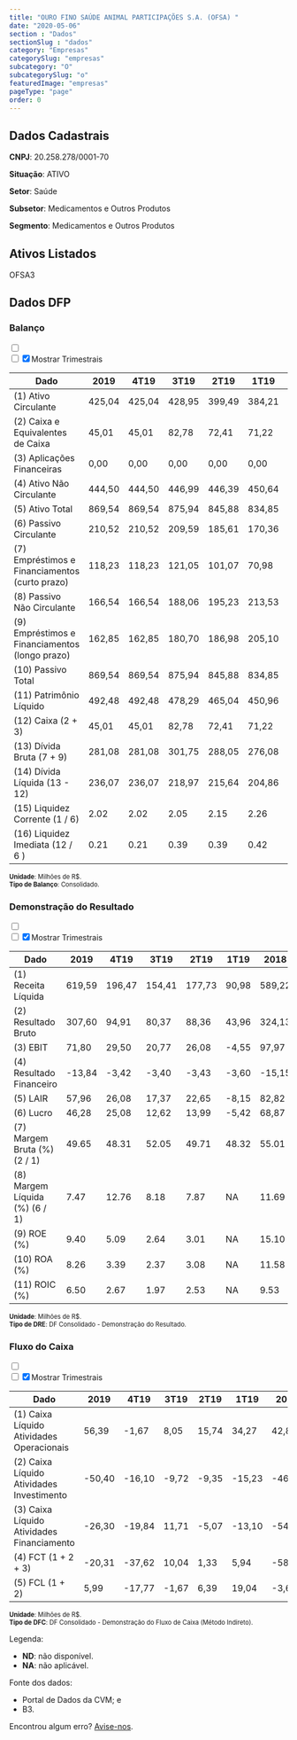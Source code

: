 ```yaml
---  
title: "OURO FINO SAÚDE ANIMAL PARTICIPAÇÕES S.A. (OFSA) "  
date: "2020-05-06"  
section : "Dados"  
sectionSlug : "dados"  
category: "Empresas"  
categorySlug: "empresas"  
subcategory: "O"  
subcategorySlug: "o"  
featuredImage: "empresas"  
pageType: "page"  
order: 0  
---
```



## Dados Cadastrais


**CNPJ**: 20.258.278/0001-70

**Situação**: ATIVO

**Setor**: Saúde

**Subsetor**: Medicamentos e Outros Produtos

**Segmento**: Medicamentos e Outros Produtos


## Ativos Listados


OFSA3 


## Dados DFP

### Balanço
  
<input type='checkbox' class='toggleCommand' id='toggleBalanco' name='toggleBalanco'>  
<div class='filter-group-balanco'>  
<div class='check_button_balanco'>  
<label for='toggleBalanco'>  
<input type='checkbox' data-filter-col='trimBalanco'><input type='checkbox' data-filter-col='trimBalanco' checked><span>Mostrar Trimestrais</span>  
</label>  
</div>  
</div>  
<div class='overflow balancoTableWrapper'>  
<table class='balancoTable'>  
<thead>  
<tr>  
<th class='dataHeader fixedLeftColumn'>Dado</th>  
<th>2019</th>  
<th class='trimHeader' data-col='trimBalanco'>4T19</th>  
<th class='trimHeader' data-col='trimBalanco'>3T19</th>  
<th class='trimHeader' data-col='trimBalanco'>2T19</th>  
<th class='trimHeader' data-col='trimBalanco'>1T19</th>  
<th>2018</th>  
<th class='trimHeader' data-col='trimBalanco'>4T18</th>  
<th class='trimHeader' data-col='trimBalanco'>3T18</th>  
<th class='trimHeader' data-col='trimBalanco'>2T18</th>  
<th class='trimHeader' data-col='trimBalanco'>1T18</th>  
<th>2017</th>  
<th class='trimHeader' data-col='trimBalanco'>4T17</th>  
<th class='trimHeader' data-col='trimBalanco'>3T17</th>  
<th class='trimHeader' data-col='trimBalanco'>2T17</th>  
<th class='trimHeader' data-col='trimBalanco'>1T17</th>  
<th>2016</th>  
<th class='trimHeader' data-col='trimBalanco'>4T16</th>  
<th class='trimHeader' data-col='trimBalanco'>3T16</th>  
<th class='trimHeader' data-col='trimBalanco'>2T16</th>  
<th class='trimHeader' data-col='trimBalanco'>1T16</th>  
<th>2015</th>  
<th class='trimHeader' data-col='trimBalanco'>4T15</th>  
<th class='trimHeader' data-col='trimBalanco'>3T15</th>  
<th class='trimHeader' data-col='trimBalanco'>2T15</th>  
<th class='trimHeader' data-col='trimBalanco'>1T15</th>  
<th>2014</th>  
<th class='trimHeader' data-col='trimBalanco'>4T14</th>  
<th class='trimHeader' data-col='trimBalanco'>3T14</th>  
<th class='trimHeader' data-col='trimBalanco'>2T14</th>  
<th class='trimHeader' data-col='trimBalanco'>1T14</th>  
</tr>  
</thead>  
<tbody>  
<tr class='trContaAtivo'>  
<td class='leftAlignCell rowDescription fixedLeftColumn'>(1) Ativo Circulante</td>  
<td>425,04</td>  
<td data-col='trimBalanco' class='trimData'>425,04</td>  
<td data-col='trimBalanco' class='trimData'>428,95</td>  
<td data-col='trimBalanco' class='trimData'>399,49</td>  
<td data-col='trimBalanco' class='trimData'>384,21</td>  
<td>413,11</td>  
<td data-col='trimBalanco' class='trimData'>413,11</td>  
<td data-col='trimBalanco' class='trimData'>413,11</td>  
<td data-col='trimBalanco' class='trimData'>460,49</td>  
<td data-col='trimBalanco' class='trimData'>402,02</td>  
<td>407,30</td>  
<td data-col='trimBalanco' class='trimData'>407,30</td>  
<td data-col='trimBalanco' class='trimData'>381,31</td>  
<td data-col='trimBalanco' class='trimData'>375,46</td>  
<td data-col='trimBalanco' class='trimData'>322,26</td>  
<td>379,92</td>  
<td data-col='trimBalanco' class='trimData'>379,92</td>  
<td data-col='trimBalanco' class='trimData'>411,98</td>  
<td data-col='trimBalanco' class='trimData'>369,97</td>  
<td data-col='trimBalanco' class='trimData'>372,22</td>  
<td>378,38</td>  
<td data-col='trimBalanco' class='trimData'>378,38</td>  
<td data-col='trimBalanco' class='trimData'>372,18</td>  
<td data-col='trimBalanco' class='trimData'>333,10</td>  
<td data-col='trimBalanco' class='trimData'>374,47</td>  
<td>365,62</td>  
<td data-col='trimBalanco' class='trimData'>365,62</td>  
<td data-col='trimBalanco' class='trimData'>284,20</td>  
<td data-col='trimBalanco' class='trimData'>266,35</td>  
<td data-col='trimBalanco' class='trimData'>365,62</td>  
</tr>  
<tr class='trContaAtivo'>  
<td class='leftAlignCell rowDescription fixedLeftColumn'>(2) Caixa e Equivalentes de Caixa</td>  
<td>45,01</td>  
<td data-col='trimBalanco' class='trimData'>45,01</td>  
<td data-col='trimBalanco' class='trimData'>82,78</td>  
<td data-col='trimBalanco' class='trimData'>72,41</td>  
<td data-col='trimBalanco' class='trimData'>71,22</td>  
<td>65,18</td>  
<td data-col='trimBalanco' class='trimData'>65,18</td>  
<td data-col='trimBalanco' class='trimData'>65,18</td>  
<td data-col='trimBalanco' class='trimData'>135,45</td>  
<td data-col='trimBalanco' class='trimData'>126,17</td>  
<td>123,36</td>  
<td data-col='trimBalanco' class='trimData'>123,36</td>  
<td data-col='trimBalanco' class='trimData'>111,80</td>  
<td data-col='trimBalanco' class='trimData'>110,07</td>  
<td data-col='trimBalanco' class='trimData'>61,80</td>  
<td>70,33</td>  
<td data-col='trimBalanco' class='trimData'>70,33</td>  
<td data-col='trimBalanco' class='trimData'>60,76</td>  
<td data-col='trimBalanco' class='trimData'>23,23</td>  
<td data-col='trimBalanco' class='trimData'>43,13</td>  
<td>23,38</td>  
<td data-col='trimBalanco' class='trimData'>23,38</td>  
<td data-col='trimBalanco' class='trimData'>26,83</td>  
<td data-col='trimBalanco' class='trimData'>19,51</td>  
<td data-col='trimBalanco' class='trimData'>79,18</td>  
<td>72,45</td>  
<td data-col='trimBalanco' class='trimData'>72,45</td>  
<td data-col='trimBalanco' class='trimData'>22,07</td>  
<td data-col='trimBalanco' class='trimData'>10,03</td>  
<td data-col='trimBalanco' class='trimData'>72,45</td>  
</tr>  
<tr class='trContaAtivo'>  
<td class='leftAlignCell rowDescription fixedLeftColumn'>(3) Aplicações Financeiras</td>  
<td>0,00</td>  
<td data-col='trimBalanco' class='trimData'>0,00</td>  
<td data-col='trimBalanco' class='trimData'>0,00</td>  
<td data-col='trimBalanco' class='trimData'>0,00</td>  
<td data-col='trimBalanco' class='trimData'>0,00</td>  
<td>0,00</td>  
<td data-col='trimBalanco' class='trimData'>0,00</td>  
<td data-col='trimBalanco' class='trimData'>0,00</td>  
<td data-col='trimBalanco' class='trimData'>0,00</td>  
<td data-col='trimBalanco' class='trimData'>0,00</td>  
<td>0,00</td>  
<td data-col='trimBalanco' class='trimData'>0,00</td>  
<td data-col='trimBalanco' class='trimData'>0,00</td>  
<td data-col='trimBalanco' class='trimData'>0,00</td>  
<td data-col='trimBalanco' class='trimData'>0,00</td>  
<td>0,00</td>  
<td data-col='trimBalanco' class='trimData'>0,00</td>  
<td data-col='trimBalanco' class='trimData'>0,00</td>  
<td data-col='trimBalanco' class='trimData'>0,00</td>  
<td data-col='trimBalanco' class='trimData'>0,00</td>  
<td>0,00</td>  
<td data-col='trimBalanco' class='trimData'>0,00</td>  
<td data-col='trimBalanco' class='trimData'>0,00</td>  
<td data-col='trimBalanco' class='trimData'>0,00</td>  
<td data-col='trimBalanco' class='trimData'>0,00</td>  
<td>0,00</td>  
<td data-col='trimBalanco' class='trimData'>0,00</td>  
<td data-col='trimBalanco' class='trimData'>0,00</td>  
<td data-col='trimBalanco' class='trimData'>0,00</td>  
<td data-col='trimBalanco' class='trimData'>0,00</td>  
</tr>  
<tr class='trContaAtivo'>  
<td class='leftAlignCell rowDescription fixedLeftColumn'>(4) Ativo Não Circulante</td>  
<td>444,50</td>  
<td data-col='trimBalanco' class='trimData'>444,50</td>  
<td data-col='trimBalanco' class='trimData'>446,99</td>  
<td data-col='trimBalanco' class='trimData'>446,39</td>  
<td data-col='trimBalanco' class='trimData'>450,64</td>  
<td>432,90</td>  
<td data-col='trimBalanco' class='trimData'>432,90</td>  
<td data-col='trimBalanco' class='trimData'>432,90</td>  
<td data-col='trimBalanco' class='trimData'>425,86</td>  
<td data-col='trimBalanco' class='trimData'>414,07</td>  
<td>402,93</td>  
<td data-col='trimBalanco' class='trimData'>402,93</td>  
<td data-col='trimBalanco' class='trimData'>402,97</td>  
<td data-col='trimBalanco' class='trimData'>403,11</td>  
<td data-col='trimBalanco' class='trimData'>410,05</td>  
<td>395,65</td>  
<td data-col='trimBalanco' class='trimData'>395,65</td>  
<td data-col='trimBalanco' class='trimData'>365,21</td>  
<td data-col='trimBalanco' class='trimData'>338,54</td>  
<td data-col='trimBalanco' class='trimData'>327,40</td>  
<td>314,99</td>  
<td data-col='trimBalanco' class='trimData'>314,99</td>  
<td data-col='trimBalanco' class='trimData'>297,02</td>  
<td data-col='trimBalanco' class='trimData'>281,69</td>  
<td data-col='trimBalanco' class='trimData'>267,50</td>  
<td>261,64</td>  
<td data-col='trimBalanco' class='trimData'>261,64</td>  
<td data-col='trimBalanco' class='trimData'>261,44</td>  
<td data-col='trimBalanco' class='trimData'>267,22</td>  
<td data-col='trimBalanco' class='trimData'>261,64</td>  
</tr>  
<tr class='trContaAtivo'>  
<td class='leftAlignCell rowDescription fixedLeftColumn'>(5) Ativo Total</td>  
<td>869,54</td>  
<td data-col='trimBalanco' class='trimData'>869,54</td>  
<td data-col='trimBalanco' class='trimData'>875,94</td>  
<td data-col='trimBalanco' class='trimData'>845,88</td>  
<td data-col='trimBalanco' class='trimData'>834,85</td>  
<td>846,01</td>  
<td data-col='trimBalanco' class='trimData'>846,01</td>  
<td data-col='trimBalanco' class='trimData'>846,01</td>  
<td data-col='trimBalanco' class='trimData'>886,35</td>  
<td data-col='trimBalanco' class='trimData'>816,09</td>  
<td>810,23</td>  
<td data-col='trimBalanco' class='trimData'>810,23</td>  
<td data-col='trimBalanco' class='trimData'>784,27</td>  
<td data-col='trimBalanco' class='trimData'>778,57</td>  
<td data-col='trimBalanco' class='trimData'>732,31</td>  
<td>775,58</td>  
<td data-col='trimBalanco' class='trimData'>775,58</td>  
<td data-col='trimBalanco' class='trimData'>777,19</td>  
<td data-col='trimBalanco' class='trimData'>708,51</td>  
<td data-col='trimBalanco' class='trimData'>699,62</td>  
<td>693,37</td>  
<td data-col='trimBalanco' class='trimData'>693,37</td>  
<td data-col='trimBalanco' class='trimData'>669,20</td>  
<td data-col='trimBalanco' class='trimData'>614,79</td>  
<td data-col='trimBalanco' class='trimData'>641,97</td>  
<td>627,26</td>  
<td data-col='trimBalanco' class='trimData'>627,26</td>  
<td data-col='trimBalanco' class='trimData'>545,64</td>  
<td data-col='trimBalanco' class='trimData'>533,57</td>  
<td data-col='trimBalanco' class='trimData'>627,26</td>  
</tr>  
<tr class='trContaPassivo'>  
<td class='leftAlignCell rowDescription fixedLeftColumn'>(6) Passivo Circulante</td>  
<td>210,52</td>  
<td data-col='trimBalanco' class='trimData'>210,52</td>  
<td data-col='trimBalanco' class='trimData'>209,59</td>  
<td data-col='trimBalanco' class='trimData'>185,61</td>  
<td data-col='trimBalanco' class='trimData'>170,36</td>  
<td>170,84</td>  
<td data-col='trimBalanco' class='trimData'>170,84</td>  
<td data-col='trimBalanco' class='trimData'>170,84</td>  
<td data-col='trimBalanco' class='trimData'>247,94</td>  
<td data-col='trimBalanco' class='trimData'>248,16</td>  
<td>276,52</td>  
<td data-col='trimBalanco' class='trimData'>276,52</td>  
<td data-col='trimBalanco' class='trimData'>233,44</td>  
<td data-col='trimBalanco' class='trimData'>170,35</td>  
<td data-col='trimBalanco' class='trimData'>151,46</td>  
<td>142,96</td>  
<td data-col='trimBalanco' class='trimData'>142,96</td>  
<td data-col='trimBalanco' class='trimData'>172,61</td>  
<td data-col='trimBalanco' class='trimData'>174,40</td>  
<td data-col='trimBalanco' class='trimData'>162,46</td>  
<td>149,99</td>  
<td data-col='trimBalanco' class='trimData'>149,99</td>  
<td data-col='trimBalanco' class='trimData'>157,59</td>  
<td data-col='trimBalanco' class='trimData'>140,21</td>  
<td data-col='trimBalanco' class='trimData'>173,28</td>  
<td>176,90</td>  
<td data-col='trimBalanco' class='trimData'>176,90</td>  
<td data-col='trimBalanco' class='trimData'>189,70</td>  
<td data-col='trimBalanco' class='trimData'>135,52</td>  
<td data-col='trimBalanco' class='trimData'>176,90</td>  
</tr>  
<tr class='trContaPassivo'>  
<td class='leftAlignCell rowDescription fixedLeftColumn'>(7) Empréstimos e Financiamentos (curto prazo)</td>  
<td>118,23</td>  
<td data-col='trimBalanco' class='trimData'>118,23</td>  
<td data-col='trimBalanco' class='trimData'>121,05</td>  
<td data-col='trimBalanco' class='trimData'>101,07</td>  
<td data-col='trimBalanco' class='trimData'>70,98</td>  
<td>76,44</td>  
<td data-col='trimBalanco' class='trimData'>76,44</td>  
<td data-col='trimBalanco' class='trimData'>76,44</td>  
<td data-col='trimBalanco' class='trimData'>164,46</td>  
<td data-col='trimBalanco' class='trimData'>163,01</td>  
<td>190,23</td>  
<td data-col='trimBalanco' class='trimData'>190,23</td>  
<td data-col='trimBalanco' class='trimData'>151,14</td>  
<td data-col='trimBalanco' class='trimData'>97,17</td>  
<td data-col='trimBalanco' class='trimData'>84,60</td>  
<td>73,55</td>  
<td data-col='trimBalanco' class='trimData'>73,55</td>  
<td data-col='trimBalanco' class='trimData'>78,66</td>  
<td data-col='trimBalanco' class='trimData'>80,79</td>  
<td data-col='trimBalanco' class='trimData'>66,70</td>  
<td>57,26</td>  
<td data-col='trimBalanco' class='trimData'>57,26</td>  
<td data-col='trimBalanco' class='trimData'>58,25</td>  
<td data-col='trimBalanco' class='trimData'>64,17</td>  
<td data-col='trimBalanco' class='trimData'>87,75</td>  
<td>103,09</td>  
<td data-col='trimBalanco' class='trimData'>103,09</td>  
<td data-col='trimBalanco' class='trimData'>98,36</td>  
<td data-col='trimBalanco' class='trimData'>66,46</td>  
<td data-col='trimBalanco' class='trimData'>103,09</td>  
</tr>  
<tr class='trContaPassivo'>  
<td class='leftAlignCell rowDescription fixedLeftColumn'>(8) Passivo Não Circulante</td>  
<td>166,54</td>  
<td data-col='trimBalanco' class='trimData'>166,54</td>  
<td data-col='trimBalanco' class='trimData'>188,06</td>  
<td data-col='trimBalanco' class='trimData'>195,23</td>  
<td data-col='trimBalanco' class='trimData'>213,53</td>  
<td>219,20</td>  
<td data-col='trimBalanco' class='trimData'>219,20</td>  
<td data-col='trimBalanco' class='trimData'>219,20</td>  
<td data-col='trimBalanco' class='trimData'>206,34</td>  
<td data-col='trimBalanco' class='trimData'>158,72</td>  
<td>128,07</td>  
<td data-col='trimBalanco' class='trimData'>128,07</td>  
<td data-col='trimBalanco' class='trimData'>158,49</td>  
<td data-col='trimBalanco' class='trimData'>225,45</td>  
<td data-col='trimBalanco' class='trimData'>211,23</td>  
<td>256,32</td>  
<td data-col='trimBalanco' class='trimData'>256,32</td>  
<td data-col='trimBalanco' class='trimData'>216,53</td>  
<td data-col='trimBalanco' class='trimData'>152,37</td>  
<td data-col='trimBalanco' class='trimData'>159,94</td>  
<td>163,07</td>  
<td data-col='trimBalanco' class='trimData'>163,07</td>  
<td data-col='trimBalanco' class='trimData'>138,26</td>  
<td data-col='trimBalanco' class='trimData'>121,09</td>  
<td data-col='trimBalanco' class='trimData'>130,32</td>  
<td>120,20</td>  
<td data-col='trimBalanco' class='trimData'>120,20</td>  
<td data-col='trimBalanco' class='trimData'>128,07</td>  
<td data-col='trimBalanco' class='trimData'>179,76</td>  
<td data-col='trimBalanco' class='trimData'>120,20</td>  
</tr>  
<tr class='trContaPassivo'>  
<td class='leftAlignCell rowDescription fixedLeftColumn'>(9) Empréstimos e Financiamentos (longo prazo)</td>  
<td>162,85</td>  
<td data-col='trimBalanco' class='trimData'>162,85</td>  
<td data-col='trimBalanco' class='trimData'>180,70</td>  
<td data-col='trimBalanco' class='trimData'>186,98</td>  
<td data-col='trimBalanco' class='trimData'>205,10</td>  
<td>211,09</td>  
<td data-col='trimBalanco' class='trimData'>211,09</td>  
<td data-col='trimBalanco' class='trimData'>211,09</td>  
<td data-col='trimBalanco' class='trimData'>200,78</td>  
<td data-col='trimBalanco' class='trimData'>154,41</td>  
<td>122,87</td>  
<td data-col='trimBalanco' class='trimData'>122,87</td>  
<td data-col='trimBalanco' class='trimData'>150,77</td>  
<td data-col='trimBalanco' class='trimData'>216,35</td>  
<td data-col='trimBalanco' class='trimData'>199,51</td>  
<td>241,89</td>  
<td data-col='trimBalanco' class='trimData'>241,89</td>  
<td data-col='trimBalanco' class='trimData'>202,47</td>  
<td data-col='trimBalanco' class='trimData'>137,88</td>  
<td data-col='trimBalanco' class='trimData'>151,35</td>  
<td>159,23</td>  
<td data-col='trimBalanco' class='trimData'>159,23</td>  
<td data-col='trimBalanco' class='trimData'>134,25</td>  
<td data-col='trimBalanco' class='trimData'>118,26</td>  
<td data-col='trimBalanco' class='trimData'>126,02</td>  
<td>112,56</td>  
<td data-col='trimBalanco' class='trimData'>112,56</td>  
<td data-col='trimBalanco' class='trimData'>121,99</td>  
<td data-col='trimBalanco' class='trimData'>150,16</td>  
<td data-col='trimBalanco' class='trimData'>112,56</td>  
</tr>  
<tr class='trContaPassivo'>  
<td class='leftAlignCell rowDescription fixedLeftColumn'>(10) Passivo Total</td>  
<td>869,54</td>  
<td data-col='trimBalanco' class='trimData'>869,54</td>  
<td data-col='trimBalanco' class='trimData'>875,94</td>  
<td data-col='trimBalanco' class='trimData'>845,88</td>  
<td data-col='trimBalanco' class='trimData'>834,85</td>  
<td>846,01</td>  
<td data-col='trimBalanco' class='trimData'>846,01</td>  
<td data-col='trimBalanco' class='trimData'>846,01</td>  
<td data-col='trimBalanco' class='trimData'>886,35</td>  
<td data-col='trimBalanco' class='trimData'>816,09</td>  
<td>810,23</td>  
<td data-col='trimBalanco' class='trimData'>810,23</td>  
<td data-col='trimBalanco' class='trimData'>784,27</td>  
<td data-col='trimBalanco' class='trimData'>778,57</td>  
<td data-col='trimBalanco' class='trimData'>732,31</td>  
<td>775,58</td>  
<td data-col='trimBalanco' class='trimData'>775,58</td>  
<td data-col='trimBalanco' class='trimData'>777,19</td>  
<td data-col='trimBalanco' class='trimData'>708,51</td>  
<td data-col='trimBalanco' class='trimData'>699,62</td>  
<td>693,37</td>  
<td data-col='trimBalanco' class='trimData'>693,37</td>  
<td data-col='trimBalanco' class='trimData'>669,20</td>  
<td data-col='trimBalanco' class='trimData'>614,79</td>  
<td data-col='trimBalanco' class='trimData'>641,97</td>  
<td>627,26</td>  
<td data-col='trimBalanco' class='trimData'>627,26</td>  
<td data-col='trimBalanco' class='trimData'>545,64</td>  
<td data-col='trimBalanco' class='trimData'>533,57</td>  
<td data-col='trimBalanco' class='trimData'>627,26</td>  
</tr>  
<tr class='trContaPassivo'>  
<td class='leftAlignCell rowDescription fixedLeftColumn'>(11) Patrimônio Líquido</td>  
<td>492,48</td>  
<td data-col='trimBalanco' class='trimData'>492,48</td>  
<td data-col='trimBalanco' class='trimData'>478,29</td>  
<td data-col='trimBalanco' class='trimData'>465,04</td>  
<td data-col='trimBalanco' class='trimData'>450,96</td>  
<td>455,97</td>  
<td data-col='trimBalanco' class='trimData'>455,97</td>  
<td data-col='trimBalanco' class='trimData'>455,97</td>  
<td data-col='trimBalanco' class='trimData'>432,06</td>  
<td data-col='trimBalanco' class='trimData'>409,20</td>  
<td>405,64</td>  
<td data-col='trimBalanco' class='trimData'>405,64</td>  
<td data-col='trimBalanco' class='trimData'>392,34</td>  
<td data-col='trimBalanco' class='trimData'>382,77</td>  
<td data-col='trimBalanco' class='trimData'>369,62</td>  
<td>376,30</td>  
<td data-col='trimBalanco' class='trimData'>376,30</td>  
<td data-col='trimBalanco' class='trimData'>388,05</td>  
<td data-col='trimBalanco' class='trimData'>381,74</td>  
<td data-col='trimBalanco' class='trimData'>377,21</td>  
<td>380,31</td>  
<td data-col='trimBalanco' class='trimData'>380,31</td>  
<td data-col='trimBalanco' class='trimData'>373,35</td>  
<td data-col='trimBalanco' class='trimData'>353,50</td>  
<td data-col='trimBalanco' class='trimData'>338,37</td>  
<td>330,16</td>  
<td data-col='trimBalanco' class='trimData'>330,16</td>  
<td data-col='trimBalanco' class='trimData'>227,87</td>  
<td data-col='trimBalanco' class='trimData'>218,29</td>  
<td data-col='trimBalanco' class='trimData'>330,16</td>  
</tr>  
<tr>  
<td class='leftAlignCell rowDescription fixedLeftColumn'>(12) Caixa (2 + 3)</td>  
<td class='positiveNumber'>45,01</td>  
<td class='positiveNumber trimData' data-col='trimBalanco'>45,01</td>  
<td class='positiveNumber trimData' data-col='trimBalanco'>82,78</td>  
<td class='positiveNumber trimData' data-col='trimBalanco'>72,41</td>  
<td class='positiveNumber trimData' data-col='trimBalanco'>71,22</td>  
<td class='positiveNumber'>65,18</td>  
<td class='positiveNumber trimData' data-col='trimBalanco'>65,18</td>  
<td class='positiveNumber trimData' data-col='trimBalanco'>65,18</td>  
<td class='positiveNumber trimData' data-col='trimBalanco'>135,45</td>  
<td class='positiveNumber trimData' data-col='trimBalanco'>126,17</td>  
<td class='positiveNumber'>123,36</td>  
<td class='positiveNumber trimData' data-col='trimBalanco'>123,36</td>  
<td class='positiveNumber trimData' data-col='trimBalanco'>111,80</td>  
<td class='positiveNumber trimData' data-col='trimBalanco'>110,07</td>  
<td class='positiveNumber trimData' data-col='trimBalanco'>61,80</td>  
<td class='positiveNumber'>70,33</td>  
<td class='positiveNumber trimData' data-col='trimBalanco'>70,33</td>  
<td class='positiveNumber trimData' data-col='trimBalanco'>60,76</td>  
<td class='positiveNumber trimData' data-col='trimBalanco'>23,23</td>  
<td class='positiveNumber trimData' data-col='trimBalanco'>43,13</td>  
<td class='positiveNumber'>23,38</td>  
<td class='positiveNumber trimData' data-col='trimBalanco'>23,38</td>  
<td class='positiveNumber trimData' data-col='trimBalanco'>26,83</td>  
<td class='positiveNumber trimData' data-col='trimBalanco'>19,51</td>  
<td class='positiveNumber trimData' data-col='trimBalanco'>79,18</td>  
<td class='positiveNumber'>72,45</td>  
<td class='positiveNumber trimData' data-col='trimBalanco'>72,45</td>  
<td class='positiveNumber trimData' data-col='trimBalanco'>22,07</td>  
<td class='positiveNumber trimData' data-col='trimBalanco'>10,03</td>  
<td class='positiveNumber trimData' data-col='trimBalanco'>72,45</td>  
</tr>  
<tr class='trDividaBruta'>  
<td class='leftAlignCell rowDescription fixedLeftColumn'>(13) Dívida Bruta (7 + 9)</td>  
<td class='negativeNumber'>281,08</td>  
<td class='negativeNumber trimData' data-col='trimBalanco'>281,08</td>  
<td class='negativeNumber trimData' data-col='trimBalanco'>301,75</td>  
<td class='negativeNumber trimData' data-col='trimBalanco'>288,05</td>  
<td class='negativeNumber trimData' data-col='trimBalanco'>276,08</td>  
<td class='negativeNumber'>287,53</td>  
<td class='negativeNumber trimData' data-col='trimBalanco'>287,53</td>  
<td class='negativeNumber trimData' data-col='trimBalanco'>287,53</td>  
<td class='negativeNumber trimData' data-col='trimBalanco'>365,24</td>  
<td class='negativeNumber trimData' data-col='trimBalanco'>317,42</td>  
<td class='negativeNumber'>313,10</td>  
<td class='negativeNumber trimData' data-col='trimBalanco'>313,10</td>  
<td class='negativeNumber trimData' data-col='trimBalanco'>301,91</td>  
<td class='negativeNumber trimData' data-col='trimBalanco'>313,52</td>  
<td class='negativeNumber trimData' data-col='trimBalanco'>284,10</td>  
<td class='negativeNumber'>315,44</td>  
<td class='negativeNumber trimData' data-col='trimBalanco'>315,44</td>  
<td class='negativeNumber trimData' data-col='trimBalanco'>281,13</td>  
<td class='negativeNumber trimData' data-col='trimBalanco'>218,67</td>  
<td class='negativeNumber trimData' data-col='trimBalanco'>218,06</td>  
<td class='negativeNumber'>216,49</td>  
<td class='negativeNumber trimData' data-col='trimBalanco'>216,49</td>  
<td class='negativeNumber trimData' data-col='trimBalanco'>192,50</td>  
<td class='negativeNumber trimData' data-col='trimBalanco'>182,43</td>  
<td class='negativeNumber trimData' data-col='trimBalanco'>213,77</td>  
<td class='negativeNumber'>215,65</td>  
<td class='negativeNumber trimData' data-col='trimBalanco'>215,65</td>  
<td class='negativeNumber trimData' data-col='trimBalanco'>220,35</td>  
<td class='negativeNumber trimData' data-col='trimBalanco'>216,62</td>  
<td class='negativeNumber trimData' data-col='trimBalanco'>215,65</td>  
</tr>  
<tr>  
<td class='leftAlignCell rowDescription fixedLeftColumn'>(14) Dívida Líquida  (13 - 12)</td>  
<td class='negativeNumber'>236,07</td>  
<td class='negativeNumber trimData' data-col='trimBalanco'>236,07</td>  
<td class='negativeNumber trimData' data-col='trimBalanco'>218,97</td>  
<td class='negativeNumber trimData' data-col='trimBalanco'>215,64</td>  
<td class='negativeNumber trimData' data-col='trimBalanco'>204,86</td>  
<td class='negativeNumber'>222,35</td>  
<td class='negativeNumber trimData' data-col='trimBalanco'>222,35</td>  
<td class='negativeNumber trimData' data-col='trimBalanco'>222,35</td>  
<td class='negativeNumber trimData' data-col='trimBalanco'>229,78</td>  
<td class='negativeNumber trimData' data-col='trimBalanco'>191,26</td>  
<td class='negativeNumber'>189,74</td>  
<td class='negativeNumber trimData' data-col='trimBalanco'>189,74</td>  
<td class='negativeNumber trimData' data-col='trimBalanco'>190,12</td>  
<td class='negativeNumber trimData' data-col='trimBalanco'>203,45</td>  
<td class='negativeNumber trimData' data-col='trimBalanco'>222,30</td>  
<td class='negativeNumber'>245,11</td>  
<td class='negativeNumber trimData' data-col='trimBalanco'>245,11</td>  
<td class='negativeNumber trimData' data-col='trimBalanco'>220,37</td>  
<td class='negativeNumber trimData' data-col='trimBalanco'>195,45</td>  
<td class='negativeNumber trimData' data-col='trimBalanco'>174,93</td>  
<td class='negativeNumber'>193,11</td>  
<td class='negativeNumber trimData' data-col='trimBalanco'>193,11</td>  
<td class='negativeNumber trimData' data-col='trimBalanco'>165,67</td>  
<td class='negativeNumber trimData' data-col='trimBalanco'>162,92</td>  
<td class='negativeNumber trimData' data-col='trimBalanco'>134,58</td>  
<td class='negativeNumber'>143,20</td>  
<td class='negativeNumber trimData' data-col='trimBalanco'>143,20</td>  
<td class='negativeNumber trimData' data-col='trimBalanco'>198,28</td>  
<td class='negativeNumber trimData' data-col='trimBalanco'>206,59</td>  
<td class='negativeNumber trimData' data-col='trimBalanco'>143,20</td>  
</tr>  
<tr>  
<td class='leftAlignCell rowDescription fixedLeftColumn'>(15) Liquidez Corrente (1 / 6)</td>  
<td>2.02</td>  
<td data-col='trimBalanco' class='trimData'>2.02</td>  
<td data-col='trimBalanco' class='trimData'>2.05</td>  
<td data-col='trimBalanco' class='trimData'>2.15</td>  
<td data-col='trimBalanco' class='trimData'>2.26</td>  
<td>2.42</td>  
<td data-col='trimBalanco' class='trimData'>2.42</td>  
<td data-col='trimBalanco' class='trimData'>2.42</td>  
<td data-col='trimBalanco' class='trimData'>1.86</td>  
<td data-col='trimBalanco' class='trimData'>1.62</td>  
<td>1.47</td>  
<td data-col='trimBalanco' class='trimData'>1.47</td>  
<td data-col='trimBalanco' class='trimData'>1.63</td>  
<td data-col='trimBalanco' class='trimData'>2.20</td>  
<td data-col='trimBalanco' class='trimData'>2.13</td>  
<td>2.66</td>  
<td data-col='trimBalanco' class='trimData'>2.66</td>  
<td data-col='trimBalanco' class='trimData'>2.39</td>  
<td data-col='trimBalanco' class='trimData'>2.12</td>  
<td data-col='trimBalanco' class='trimData'>2.29</td>  
<td>2.52</td>  
<td data-col='trimBalanco' class='trimData'>2.52</td>  
<td data-col='trimBalanco' class='trimData'>2.36</td>  
<td data-col='trimBalanco' class='trimData'>2.38</td>  
<td data-col='trimBalanco' class='trimData'>2.16</td>  
<td>2.07</td>  
<td data-col='trimBalanco' class='trimData'>2.07</td>  
<td data-col='trimBalanco' class='trimData'>1.50</td>  
<td data-col='trimBalanco' class='trimData'>1.97</td>  
<td data-col='trimBalanco' class='trimData'>2.07</td>  
</tr>  
<tr>  
<td class='leftAlignCell rowDescription fixedLeftColumn'>(16) Liquidez Imediata  (12 / 6 )</td>  
<td>0.21</td>  
<td data-col='trimBalanco' class='trimData'>0.21</td>  
<td data-col='trimBalanco' class='trimData'>0.39</td>  
<td data-col='trimBalanco' class='trimData'>0.39</td>  
<td data-col='trimBalanco' class='trimData'>0.42</td>  
<td>0.38</td>  
<td data-col='trimBalanco' class='trimData'>0.38</td>  
<td data-col='trimBalanco' class='trimData'>0.38</td>  
<td data-col='trimBalanco' class='trimData'>0.55</td>  
<td data-col='trimBalanco' class='trimData'>0.51</td>  
<td>0.45</td>  
<td data-col='trimBalanco' class='trimData'>0.45</td>  
<td data-col='trimBalanco' class='trimData'>0.48</td>  
<td data-col='trimBalanco' class='trimData'>0.65</td>  
<td data-col='trimBalanco' class='trimData'>0.41</td>  
<td>0.49</td>  
<td data-col='trimBalanco' class='trimData'>0.49</td>  
<td data-col='trimBalanco' class='trimData'>0.35</td>  
<td data-col='trimBalanco' class='trimData'>0.13</td>  
<td data-col='trimBalanco' class='trimData'>0.27</td>  
<td>0.16</td>  
<td data-col='trimBalanco' class='trimData'>0.16</td>  
<td data-col='trimBalanco' class='trimData'>0.17</td>  
<td data-col='trimBalanco' class='trimData'>0.14</td>  
<td data-col='trimBalanco' class='trimData'>0.46</td>  
<td>0.41</td>  
<td data-col='trimBalanco' class='trimData'>0.41</td>  
<td data-col='trimBalanco' class='trimData'>0.12</td>  
<td data-col='trimBalanco' class='trimData'>0.07</td>  
<td data-col='trimBalanco' class='trimData'>0.41</td>  
</tr>  
</tbody>  
</table>  
</div>  
<p style='font-size:0.7rem; margin:0px;'><strong>Unidade</strong>: Milhões de R$.</p>  
<p style='font-size:0.7rem; margin:0px;'><strong>Tipo de Balanço</strong>: Consolidado.</p>


### Demonstração do Resultado
  
<input type='checkbox' class='toggleCommand' id='toggleDRE' name='toggleDRE'>  
<div class='filter-group-dre'>  
<div class='check_button_dre'>  
<label for='toggleDRE'>  
<input type='checkbox' data-filter-col='trimDRE'><input type='checkbox' data-filter-col='trimDRE' checked><span>Mostrar Trimestrais</span>  
</label>  
</div>  
</div>  
<div class='overflow balancoTableWrapper'>  
<table class='balancoTable'>  
<thead>  
<tr>  
<th class='dataHeader fixedLeftColumn'>Dado</th>  
<th>2019</th>  
<th class='trimHeader' data-col='trimDRE'>4T19</th>  
<th class='trimHeader' data-col='trimDRE'>3T19</th>  
<th class='trimHeader' data-col='trimDRE'>2T19</th>  
<th class='trimHeader' data-col='trimDRE'>1T19</th>  
<th>2018</th>  
<th class='trimHeader' data-col='trimDRE'>4T18</th>  
<th class='trimHeader' data-col='trimDRE'>3T18</th>  
<th class='trimHeader' data-col='trimDRE'>2T18</th>  
<th class='trimHeader' data-col='trimDRE'>1T18</th>  
<th>2017</th>  
<th class='trimHeader' data-col='trimDRE'>4T17</th>  
<th class='trimHeader' data-col='trimDRE'>3T17</th>  
<th class='trimHeader' data-col='trimDRE'>2T17</th>  
<th class='trimHeader' data-col='trimDRE'>1T17</th>  
<th>2016</th>  
<th class='trimHeader' data-col='trimDRE'>4T16</th>  
<th class='trimHeader' data-col='trimDRE'>3T16</th>  
<th class='trimHeader' data-col='trimDRE'>2T16</th>  
<th class='trimHeader' data-col='trimDRE'>1T16</th>  
<th>2015</th>  
<th class='trimHeader' data-col='trimDRE'>4T15</th>  
<th class='trimHeader' data-col='trimDRE'>3T15</th>  
<th class='trimHeader' data-col='trimDRE'>2T15</th>  
<th class='trimHeader' data-col='trimDRE'>1T15</th>  
<th>2014</th>  
<th class='trimHeader' data-col='trimDRE'>4T14</th>  
<th class='trimHeader' data-col='trimDRE'>3T14</th>  
<th class='trimHeader' data-col='trimDRE'>2T14</th>  
<th class='trimHeader' data-col='trimDRE'>1T14</th>  
</tr>  
</thead>  
<tbody>  
<tr class='trDRE'>  
<td class='leftAlignCell rowDescription fixedLeftColumn'>(1) Receita Líquida</td>  
<td>619,59</td>  
<td data-col='trimDRE' class='trimData' >196,47</td>  
<td data-col='trimDRE' class='trimData' >154,41</td>  
<td data-col='trimDRE' class='trimData' >177,73</td>  
<td data-col='trimDRE' class='trimData' >90,98</td>  
<td>589,22</td>  
<td data-col='trimDRE' class='trimData' >175,32</td>  
<td data-col='trimDRE' class='trimData' >160,36</td>  
<td data-col='trimDRE' class='trimData' >161,60</td>  
<td data-col='trimDRE' class='trimData' >91,94</td>  
<td>505,28</td>  
<td data-col='trimDRE' class='trimData' >162,03</td>  
<td data-col='trimDRE' class='trimData' >130,14</td>  
<td data-col='trimDRE' class='trimData' >137,93</td>  
<td data-col='trimDRE' class='trimData' >75,19</td>  
<td>456,59</td>  
<td data-col='trimDRE' class='trimData' >98,51</td>  
<td data-col='trimDRE' class='trimData' >125,46</td>  
<td data-col='trimDRE' class='trimData' >134,59</td>  
<td data-col='trimDRE' class='trimData' >98,03</td>  
<td>534,04</td>  
<td data-col='trimDRE' class='trimData' >164,88</td>  
<td data-col='trimDRE' class='trimData' >149,43</td>  
<td data-col='trimDRE' class='trimData' >132,70</td>  
<td data-col='trimDRE' class='trimData' >87,04</td>  
<td>327,36</td>  
<td data-col='trimDRE' class='trimData' >135,45</td>  
<td data-col='trimDRE' class='trimData' >103,71</td>  
<td data-col='trimDRE' class='trimData' >88,21</td>  
<td data-col='trimDRE' class='trimData' >0,00</td>  
</tr>  
<tr class='trDRE'>  
<td class='leftAlignCell rowDescription fixedLeftColumn'>(2) Resultado Bruto</td>  
<td class='positiveNumberGreen'>307,60</td>  
<td data-col='trimDRE' class='trimData positiveNumberGreen' >94,91</td>  
<td data-col='trimDRE' class='trimData positiveNumberGreen' >80,37</td>  
<td data-col='trimDRE' class='trimData positiveNumberGreen' >88,36</td>  
<td data-col='trimDRE' class='trimData positiveNumberGreen' >43,96</td>  
<td class='positiveNumberGreen'>324,13</td>  
<td data-col='trimDRE' class='trimData positiveNumberGreen' >94,16</td>  
<td data-col='trimDRE' class='trimData positiveNumberGreen' >91,05</td>  
<td data-col='trimDRE' class='trimData positiveNumberGreen' >86,37</td>  
<td data-col='trimDRE' class='trimData positiveNumberGreen' >52,55</td>  
<td class='positiveNumberGreen'>266,57</td>  
<td data-col='trimDRE' class='trimData positiveNumberGreen' >84,94</td>  
<td data-col='trimDRE' class='trimData positiveNumberGreen' >71,23</td>  
<td data-col='trimDRE' class='trimData positiveNumberGreen' >70,66</td>  
<td data-col='trimDRE' class='trimData positiveNumberGreen' >39,73</td>  
<td class='positiveNumberGreen'>226,08</td>  
<td data-col='trimDRE' class='trimData positiveNumberGreen' >42,42</td>  
<td data-col='trimDRE' class='trimData positiveNumberGreen' >62,58</td>  
<td data-col='trimDRE' class='trimData positiveNumberGreen' >68,93</td>  
<td data-col='trimDRE' class='trimData positiveNumberGreen' >52,15</td>  
<td class='positiveNumberGreen'>297,36</td>  
<td data-col='trimDRE' class='trimData positiveNumberGreen' >87,18</td>  
<td data-col='trimDRE' class='trimData positiveNumberGreen' >85,99</td>  
<td data-col='trimDRE' class='trimData positiveNumberGreen' >72,86</td>  
<td data-col='trimDRE' class='trimData positiveNumberGreen' >51,33</td>  
<td class='positiveNumberGreen'>193,95</td>  
<td data-col='trimDRE' class='trimData positiveNumberGreen' >77,64</td>  
<td data-col='trimDRE' class='trimData positiveNumberGreen' >66,63</td>  
<td data-col='trimDRE' class='trimData positiveNumberGreen' >49,68</td>  
<td data-col='trimDRE' class='trimData negativeNumber' >0,00</td>  
</tr>  
<tr class='trDRE'>  
<td class='leftAlignCell rowDescription fixedLeftColumn'>(3) EBIT</td>  
<td class='positiveNumberGreen'>71,80</td>  
<td data-col='trimDRE' class='trimData positiveNumberGreen' >29,50</td>  
<td data-col='trimDRE' class='trimData positiveNumberGreen' >20,77</td>  
<td data-col='trimDRE' class='trimData positiveNumberGreen' >26,08</td>  
<td data-col='trimDRE' class='trimData negativeNumber' >-4,55</td>  
<td class='positiveNumberGreen'>97,97</td>  
<td data-col='trimDRE' class='trimData positiveNumberGreen' >21,64</td>  
<td data-col='trimDRE' class='trimData positiveNumberGreen' >30,68</td>  
<td data-col='trimDRE' class='trimData positiveNumberGreen' >38,77</td>  
<td data-col='trimDRE' class='trimData positiveNumberGreen' >6,89</td>  
<td class='positiveNumberGreen'>66,35</td>  
<td data-col='trimDRE' class='trimData positiveNumberGreen' >31,93</td>  
<td data-col='trimDRE' class='trimData positiveNumberGreen' >17,73</td>  
<td data-col='trimDRE' class='trimData positiveNumberGreen' >22,36</td>  
<td data-col='trimDRE' class='trimData negativeNumber' >-5,67</td>  
<td class='positiveNumberGreen'>8,85</td>  
<td data-col='trimDRE' class='trimData negativeNumber' >-11,15</td>  
<td data-col='trimDRE' class='trimData positiveNumberGreen' >8,24</td>  
<td data-col='trimDRE' class='trimData positiveNumberGreen' >12,73</td>  
<td data-col='trimDRE' class='trimData negativeNumber' >-0,96</td>  
<td class='positiveNumberGreen'>97,90</td>  
<td data-col='trimDRE' class='trimData positiveNumberGreen' >33,55</td>  
<td data-col='trimDRE' class='trimData positiveNumberGreen' >31,64</td>  
<td data-col='trimDRE' class='trimData positiveNumberGreen' >23,14</td>  
<td data-col='trimDRE' class='trimData positiveNumberGreen' >9,57</td>  
<td class='positiveNumberGreen'>62,18</td>  
<td data-col='trimDRE' class='trimData positiveNumberGreen' >19,32</td>  
<td data-col='trimDRE' class='trimData positiveNumberGreen' >20,34</td>  
<td data-col='trimDRE' class='trimData positiveNumberGreen' >22,52</td>  
<td data-col='trimDRE' class='trimData negativeNumber' >0,00</td>  
</tr>  
<tr class='trDRE'>  
<td class='leftAlignCell rowDescription fixedLeftColumn'>(4) Resultado Financeiro</td>  
<td class='negativeNumber'>-13,84</td>  
<td data-col='trimDRE' class='trimData negativeNumber' >-3,42</td>  
<td data-col='trimDRE' class='trimData negativeNumber' >-3,40</td>  
<td data-col='trimDRE' class='trimData negativeNumber' >-3,43</td>  
<td data-col='trimDRE' class='trimData negativeNumber' >-3,60</td>  
<td class='negativeNumber'>-15,15</td>  
<td data-col='trimDRE' class='trimData negativeNumber' >-4,71</td>  
<td data-col='trimDRE' class='trimData negativeNumber' >-3,10</td>  
<td data-col='trimDRE' class='trimData negativeNumber' >-3,83</td>  
<td data-col='trimDRE' class='trimData negativeNumber' >-3,51</td>  
<td class='negativeNumber'>-16,79</td>  
<td data-col='trimDRE' class='trimData negativeNumber' >-4,24</td>  
<td data-col='trimDRE' class='trimData negativeNumber' >-3,93</td>  
<td data-col='trimDRE' class='trimData negativeNumber' >-2,77</td>  
<td data-col='trimDRE' class='trimData negativeNumber' >-5,86</td>  
<td class='negativeNumber'>-22,20</td>  
<td data-col='trimDRE' class='trimData negativeNumber' >-6,44</td>  
<td data-col='trimDRE' class='trimData negativeNumber' >-4,32</td>  
<td data-col='trimDRE' class='trimData negativeNumber' >-6,81</td>  
<td data-col='trimDRE' class='trimData negativeNumber' >-4,64</td>  
<td class='negativeNumber'>-10,63</td>  
<td data-col='trimDRE' class='trimData negativeNumber' >-2,83</td>  
<td data-col='trimDRE' class='trimData negativeNumber' >-5,31</td>  
<td data-col='trimDRE' class='trimData negativeNumber' >-1,76</td>  
<td data-col='trimDRE' class='trimData negativeNumber' >-0,73</td>  
<td class='negativeNumber'>-8,07</td>  
<td data-col='trimDRE' class='trimData negativeNumber' >-1,11</td>  
<td data-col='trimDRE' class='trimData negativeNumber' >-5,27</td>  
<td data-col='trimDRE' class='trimData negativeNumber' >-1,69</td>  
<td data-col='trimDRE' class='trimData negativeNumber' >0,00</td>  
</tr>  
<tr class='trDRE'>  
<td class='leftAlignCell rowDescription fixedLeftColumn'>(5) LAIR</td>  
<td class='positiveNumberGreen'>57,96</td>  
<td data-col='trimDRE' class='trimData positiveNumberGreen' >26,08</td>  
<td data-col='trimDRE' class='trimData positiveNumberGreen' >17,37</td>  
<td data-col='trimDRE' class='trimData positiveNumberGreen' >22,65</td>  
<td data-col='trimDRE' class='trimData negativeNumber' >-8,15</td>  
<td class='positiveNumberGreen'>82,82</td>  
<td data-col='trimDRE' class='trimData positiveNumberGreen' >16,93</td>  
<td data-col='trimDRE' class='trimData positiveNumberGreen' >27,57</td>  
<td data-col='trimDRE' class='trimData positiveNumberGreen' >34,94</td>  
<td data-col='trimDRE' class='trimData positiveNumberGreen' >3,38</td>  
<td class='positiveNumberGreen'>49,56</td>  
<td data-col='trimDRE' class='trimData positiveNumberGreen' >27,69</td>  
<td data-col='trimDRE' class='trimData positiveNumberGreen' >13,80</td>  
<td data-col='trimDRE' class='trimData positiveNumberGreen' >19,59</td>  
<td data-col='trimDRE' class='trimData negativeNumber' >-11,53</td>  
<td class='negativeNumber'>-13,35</td>  
<td data-col='trimDRE' class='trimData negativeNumber' >-17,59</td>  
<td data-col='trimDRE' class='trimData positiveNumberGreen' >3,92</td>  
<td data-col='trimDRE' class='trimData positiveNumberGreen' >5,92</td>  
<td data-col='trimDRE' class='trimData negativeNumber' >-5,60</td>  
<td class='positiveNumberGreen'>87,27</td>  
<td data-col='trimDRE' class='trimData positiveNumberGreen' >30,72</td>  
<td data-col='trimDRE' class='trimData positiveNumberGreen' >26,33</td>  
<td data-col='trimDRE' class='trimData positiveNumberGreen' >21,38</td>  
<td data-col='trimDRE' class='trimData positiveNumberGreen' >8,84</td>  
<td class='positiveNumberGreen'>54,10</td>  
<td data-col='trimDRE' class='trimData positiveNumberGreen' >18,21</td>  
<td data-col='trimDRE' class='trimData positiveNumberGreen' >15,06</td>  
<td data-col='trimDRE' class='trimData positiveNumberGreen' >20,83</td>  
<td data-col='trimDRE' class='trimData negativeNumber' >0,00</td>  
</tr>  
<tr class='trDRE'>  
<td class='leftAlignCell rowDescription fixedLeftColumn'>(6) Lucro</td>  
<td class='positiveNumberGreen'>46,28</td>  
<td data-col='trimDRE' class='trimData positiveNumberGreen' >25,08</td>  
<td data-col='trimDRE' class='trimData positiveNumberGreen' >12,62</td>  
<td data-col='trimDRE' class='trimData positiveNumberGreen' >13,99</td>  
<td data-col='trimDRE' class='trimData negativeNumber' >-5,42</td>  
<td class='positiveNumberGreen'>68,87</td>  
<td data-col='trimDRE' class='trimData positiveNumberGreen' >19,11</td>  
<td data-col='trimDRE' class='trimData positiveNumberGreen' >21,88</td>  
<td data-col='trimDRE' class='trimData positiveNumberGreen' >24,25</td>  
<td data-col='trimDRE' class='trimData positiveNumberGreen' >3,62</td>  
<td class='positiveNumberGreen'>37,90</td>  
<td data-col='trimDRE' class='trimData positiveNumberGreen' >22,60</td>  
<td data-col='trimDRE' class='trimData positiveNumberGreen' >9,18</td>  
<td data-col='trimDRE' class='trimData positiveNumberGreen' >13,04</td>  
<td data-col='trimDRE' class='trimData negativeNumber' >-6,92</td>  
<td class='negativeNumber'>-5,35</td>  
<td data-col='trimDRE' class='trimData negativeNumber' >-12,19</td>  
<td data-col='trimDRE' class='trimData positiveNumberGreen' >5,78</td>  
<td data-col='trimDRE' class='trimData positiveNumberGreen' >4,43</td>  
<td data-col='trimDRE' class='trimData negativeNumber' >-3,37</td>  
<td class='positiveNumberGreen'>69,21</td>  
<td data-col='trimDRE' class='trimData positiveNumberGreen' >23,89</td>  
<td data-col='trimDRE' class='trimData positiveNumberGreen' >18,93</td>  
<td data-col='trimDRE' class='trimData positiveNumberGreen' >18,88</td>  
<td data-col='trimDRE' class='trimData positiveNumberGreen' >7,50</td>  
<td class='positiveNumberGreen'>38,19</td>  
<td data-col='trimDRE' class='trimData positiveNumberGreen' >11,63</td>  
<td data-col='trimDRE' class='trimData positiveNumberGreen' >11,17</td>  
<td data-col='trimDRE' class='trimData positiveNumberGreen' >15,39</td>  
<td data-col='trimDRE' class='trimData negativeNumber' >0,00</td>  
</tr>  
<tr class='trDREMargem'>  
<td class='leftAlignCell rowDescription fixedLeftColumn'>(7) Margem Bruta (%) (2 / 1)</td>  
<td>49.65</td>  
<td data-col='trimDRE' class='trimData'>48.31</td>  
<td data-col='trimDRE' class='trimData'>52.05</td>  
<td data-col='trimDRE' class='trimData'>49.71</td>  
<td data-col='trimDRE' class='trimData'>48.32</td>  
<td>55.01</td>  
<td data-col='trimDRE' class='trimData'>53.71</td>  
<td data-col='trimDRE' class='trimData'>56.78</td>  
<td data-col='trimDRE' class='trimData'>53.45</td>  
<td data-col='trimDRE' class='trimData'>57.16</td>  
<td>52.76</td>  
<td data-col='trimDRE' class='trimData'>52.43</td>  
<td data-col='trimDRE' class='trimData'>54.73</td>  
<td data-col='trimDRE' class='trimData'>51.23</td>  
<td data-col='trimDRE' class='trimData'>52.85</td>  
<td>49.52</td>  
<td data-col='trimDRE' class='trimData'>43.06</td>  
<td data-col='trimDRE' class='trimData'>49.88</td>  
<td data-col='trimDRE' class='trimData'>51.22</td>  
<td data-col='trimDRE' class='trimData'>53.20</td>  
<td>55.68</td>  
<td data-col='trimDRE' class='trimData'>52.88</td>  
<td data-col='trimDRE' class='trimData'>57.55</td>  
<td data-col='trimDRE' class='trimData'>54.90</td>  
<td data-col='trimDRE' class='trimData'>58.97</td>  
<td>59.25</td>  
<td data-col='trimDRE' class='trimData'>57.32</td>  
<td data-col='trimDRE' class='trimData'>64.25</td>  
<td data-col='trimDRE' class='trimData'>56.33</td>  
<td data-col='trimDRE' class='trimData'>NA</td>  
</tr>  
<tr class='trDREMargem'>  
<td class='leftAlignCell rowDescription fixedLeftColumn'>(8) Margem Líquida (%) (6 / 1)</td>  
<td>7.47</td>  
<td data-col='trimDRE' class='trimData'>12.76</td>  
<td data-col='trimDRE' class='trimData'>8.18</td>  
<td data-col='trimDRE' class='trimData'>7.87</td>  
<td data-col='trimDRE' class='trimData'>NA</td>  
<td>11.69</td>  
<td data-col='trimDRE' class='trimData'>10.90</td>  
<td data-col='trimDRE' class='trimData'>13.64</td>  
<td data-col='trimDRE' class='trimData'>15.01</td>  
<td data-col='trimDRE' class='trimData'>3.94</td>  
<td>7.50</td>  
<td data-col='trimDRE' class='trimData'>13.95</td>  
<td data-col='trimDRE' class='trimData'>7.05</td>  
<td data-col='trimDRE' class='trimData'>9.45</td>  
<td data-col='trimDRE' class='trimData'>NA</td>  
<td>NA</td>  
<td data-col='trimDRE' class='trimData'>NA</td>  
<td data-col='trimDRE' class='trimData'>4.60</td>  
<td data-col='trimDRE' class='trimData'>3.29</td>  
<td data-col='trimDRE' class='trimData'>NA</td>  
<td>12.96</td>  
<td data-col='trimDRE' class='trimData'>14.49</td>  
<td data-col='trimDRE' class='trimData'>12.67</td>  
<td data-col='trimDRE' class='trimData'>14.23</td>  
<td data-col='trimDRE' class='trimData'>8.62</td>  
<td>11.67</td>  
<td data-col='trimDRE' class='trimData'>8.59</td>  
<td data-col='trimDRE' class='trimData'>10.77</td>  
<td data-col='trimDRE' class='trimData'>17.44</td>  
<td data-col='trimDRE' class='trimData'>NA</td>  
</tr>  
<tr>  
<td class='leftAlignCell rowDescription fixedLeftColumn'>(9) ROE (%)</td>  
<td>9.40</td>  
<td data-col='trimDRE' class='trimData'>5.09</td>  
<td data-col='trimDRE' class='trimData'>2.64</td>  
<td data-col='trimDRE' class='trimData'>3.01</td>  
<td data-col='trimDRE' class='trimData'>NA</td>  
<td>15.10</td>  
<td data-col='trimDRE' class='trimData'>4.19</td>  
<td data-col='trimDRE' class='trimData'>4.80</td>  
<td data-col='trimDRE' class='trimData'>5.61</td>  
<td data-col='trimDRE' class='trimData'>0.89</td>  
<td>9.34</td>  
<td data-col='trimDRE' class='trimData'>5.57</td>  
<td data-col='trimDRE' class='trimData'>2.34</td>  
<td data-col='trimDRE' class='trimData'>3.41</td>  
<td data-col='trimDRE' class='trimData'>NA</td>  
<td>NA</td>  
<td data-col='trimDRE' class='trimData'>NA</td>  
<td data-col='trimDRE' class='trimData'>1.49</td>  
<td data-col='trimDRE' class='trimData'>1.16</td>  
<td data-col='trimDRE' class='trimData'>NA</td>  
<td>18.20</td>  
<td data-col='trimDRE' class='trimData'>6.28</td>  
<td data-col='trimDRE' class='trimData'>5.07</td>  
<td data-col='trimDRE' class='trimData'>5.34</td>  
<td data-col='trimDRE' class='trimData'>2.22</td>  
<td>11.57</td>  
<td data-col='trimDRE' class='trimData'>3.52</td>  
<td data-col='trimDRE' class='trimData'>4.90</td>  
<td data-col='trimDRE' class='trimData'>7.05</td>  
<td data-col='trimDRE' class='trimData'>NA</td>  
</tr>  
<tr>  
<td class='leftAlignCell rowDescription fixedLeftColumn'>(10) ROA (%)</td>  
<td>8.26</td>  
<td data-col='trimDRE' class='trimData'>3.39</td>  
<td data-col='trimDRE' class='trimData'>2.37</td>  
<td data-col='trimDRE' class='trimData'>3.08</td>  
<td data-col='trimDRE' class='trimData'>NA</td>  
<td>11.58</td>  
<td data-col='trimDRE' class='trimData'>2.56</td>  
<td data-col='trimDRE' class='trimData'>3.63</td>  
<td data-col='trimDRE' class='trimData'>4.37</td>  
<td data-col='trimDRE' class='trimData'>0.84</td>  
<td>8.19</td>  
<td data-col='trimDRE' class='trimData'>3.94</td>  
<td data-col='trimDRE' class='trimData'>2.26</td>  
<td data-col='trimDRE' class='trimData'>2.87</td>  
<td data-col='trimDRE' class='trimData'>NA</td>  
<td>1.14</td>  
<td data-col='trimDRE' class='trimData'>NA</td>  
<td data-col='trimDRE' class='trimData'>1.06</td>  
<td data-col='trimDRE' class='trimData'>1.80</td>  
<td data-col='trimDRE' class='trimData'>NA</td>  
<td>14.12</td>  
<td data-col='trimDRE' class='trimData'>4.84</td>  
<td data-col='trimDRE' class='trimData'>4.73</td>  
<td data-col='trimDRE' class='trimData'>3.76</td>  
<td data-col='trimDRE' class='trimData'>1.49</td>  
<td>9.91</td>  
<td data-col='trimDRE' class='trimData'>3.08</td>  
<td data-col='trimDRE' class='trimData'>3.73</td>  
<td data-col='trimDRE' class='trimData'>4.22</td>  
<td data-col='trimDRE' class='trimData'>NA</td>  
</tr>  
<tr>  
<td class='leftAlignCell rowDescription fixedLeftColumn'>(11) ROIC (%)</td>  
<td>6.50</td>  
<td data-col='trimDRE' class='trimData'>2.67</td>  
<td data-col='trimDRE' class='trimData'>1.97</td>  
<td data-col='trimDRE' class='trimData'>2.53</td>  
<td data-col='trimDRE' class='trimData'>NA</td>  
<td>9.53</td>  
<td data-col='trimDRE' class='trimData'>2.11</td>  
<td data-col='trimDRE' class='trimData'>2.98</td>  
<td data-col='trimDRE' class='trimData'>3.87</td>  
<td data-col='trimDRE' class='trimData'>0.76</td>  
<td>7.36</td>  
<td data-col='trimDRE' class='trimData'>3.54</td>  
<td data-col='trimDRE' class='trimData'>2.01</td>  
<td data-col='trimDRE' class='trimData'>2.52</td>  
<td data-col='trimDRE' class='trimData'>NA</td>  
<td>0.94</td>  
<td data-col='trimDRE' class='trimData'>NA</td>  
<td data-col='trimDRE' class='trimData'>0.89</td>  
<td data-col='trimDRE' class='trimData'>1.46</td>  
<td data-col='trimDRE' class='trimData'>NA</td>  
<td>11.27</td>  
<td data-col='trimDRE' class='trimData'>3.86</td>  
<td data-col='trimDRE' class='trimData'>3.87</td>  
<td data-col='trimDRE' class='trimData'>2.96</td>  
<td data-col='trimDRE' class='trimData'>1.34</td>  
<td>8.67</td>  
<td data-col='trimDRE' class='trimData'>2.69</td>  
<td data-col='trimDRE' class='trimData'>3.15</td>  
<td data-col='trimDRE' class='trimData'>3.50</td>  
<td data-col='trimDRE' class='trimData'>0.00</td>  
</tr>  
</tbody>  
</table>  
</div>  
<p style='font-size:0.7rem; margin:0px;'><strong>Unidade</strong>: Milhões de R$.</p>  
<p style='font-size:0.7rem; margin:0px;'><strong>Tipo de DRE</strong>: DF Consolidado - Demonstração do Resultado.</p>


### Fluxo do Caixa
  
<input type='checkbox' class='toggleCommand' id='toggleDFC' name='toggleDFC'>  
<div class='filter-group-dfc'>  
<div class='check_button_dfc'>  
<label for='toggleDFC'>  
<input type='checkbox' data-filter-col='trimDFC'><input type='checkbox' data-filter-col='trimDFC' checked><span>Mostrar Trimestrais</span>  
</label>  
</div>  
</div>  
<div class='overflow balancoTableWrapper'>  
<table class='balancoTable'>  
<thead>  
<tr>  
<th class='dataHeader fixedLeftColumn'>Dado</th>  
<th>2019</th>  
<th class='trimHeader' data-col='trimDFC'>4T19</th>  
<th class='trimHeader' data-col='trimDFC'>3T19</th>  
<th class='trimHeader' data-col='trimDFC'>2T19</th>  
<th class='trimHeader' data-col='trimDFC'>1T19</th>  
<th>2018</th>  
<th class='trimHeader' data-col='trimDFC'>4T18</th>  
<th class='trimHeader' data-col='trimDFC'>3T18</th>  
<th class='trimHeader' data-col='trimDFC'>2T18</th>  
<th class='trimHeader' data-col='trimDFC'>1T18</th>  
<th>2017</th>  
<th class='trimHeader' data-col='trimDFC'>4T17</th>  
<th class='trimHeader' data-col='trimDFC'>3T17</th>  
<th class='trimHeader' data-col='trimDFC'>2T17</th>  
<th class='trimHeader' data-col='trimDFC'>1T17</th>  
<th>2016</th>  
<th class='trimHeader' data-col='trimDFC'>4T16</th>  
<th class='trimHeader' data-col='trimDFC'>3T16</th>  
<th class='trimHeader' data-col='trimDFC'>2T16</th>  
<th class='trimHeader' data-col='trimDFC'>1T16</th>  
<th>2015</th>  
<th class='trimHeader' data-col='trimDFC'>4T15</th>  
<th class='trimHeader' data-col='trimDFC'>3T15</th>  
<th class='trimHeader' data-col='trimDFC'>2T15</th>  
<th class='trimHeader' data-col='trimDFC'>1T15</th>  
<th>2014</th>  
<th class='trimHeader' data-col='trimDFC'>4T14</th>  
<th class='trimHeader' data-col='trimDFC'>3T14</th>  
<th class='trimHeader' data-col='trimDFC'>2T14</th>  
<th class='trimHeader' data-col='trimDFC'>1T14</th>  
</tr>  
</thead>  
<tbody>  
<tr class='trDFC'>  
<td class='leftAlignCell rowDescription fixedLeftColumn'>(1) Caixa Líquido Atividades Operacionais</td>  
<td>56,39</td>  
<td data-col='trimDFC' class='trimData' >-1,67</td>  
<td data-col='trimDFC' class='trimData' >8,05</td>  
<td data-col='trimDFC' class='trimData' >15,74</td>  
<td data-col='trimDFC' class='trimData' >34,27</td>  
<td>42,81</td>  
<td data-col='trimDFC' class='trimData' >17,30</td>  
<td data-col='trimDFC' class='trimData' >12,61</td>  
<td data-col='trimDFC' class='trimData' >-6,51</td>  
<td data-col='trimDFC' class='trimData' >19,41</td>  
<td>99,50</td>  
<td data-col='trimDFC' class='trimData' >17,06</td>  
<td data-col='trimDFC' class='trimData' >16,48</td>  
<td data-col='trimDFC' class='trimData' >26,37</td>  
<td data-col='trimDFC' class='trimData' >39,59</td>  
<td>42,24</td>  
<td data-col='trimDFC' class='trimData' >8,45</td>  
<td data-col='trimDFC' class='trimData' >7,22</td>  
<td data-col='trimDFC' class='trimData' >5,72</td>  
<td data-col='trimDFC' class='trimData' >20,85</td>  
<td>15,51</td>  
<td data-col='trimDFC' class='trimData' >-6,67</td>  
<td data-col='trimDFC' class='trimData' >14,55</td>  
<td data-col='trimDFC' class='trimData' >-11,45</td>  
<td data-col='trimDFC' class='trimData' >19,07</td>  
<td>0,85</td>  
<td data-col='trimDFC' class='trimData' >-8,80</td>  
<td data-col='trimDFC' class='trimData' >13,99</td>  
<td data-col='trimDFC' class='trimData' >-4,34</td>  
<td data-col='trimDFC' class='trimData' >0,00</td>  
</tr>  
<tr class='trDFC'>  
<td class='leftAlignCell rowDescription fixedLeftColumn'>(2) Caixa Líquido Atividades Investimento</td>  
<td>-50,40</td>  
<td data-col='trimDFC' class='trimData' >-16,10</td>  
<td data-col='trimDFC' class='trimData' >-9,72</td>  
<td data-col='trimDFC' class='trimData' >-9,35</td>  
<td data-col='trimDFC' class='trimData' >-15,23</td>  
<td>-46,41</td>  
<td data-col='trimDFC' class='trimData' >-11,61</td>  
<td data-col='trimDFC' class='trimData' >-13,09</td>  
<td data-col='trimDFC' class='trimData' >-12,84</td>  
<td data-col='trimDFC' class='trimData' >-8,87</td>  
<td>-25,24</td>  
<td data-col='trimDFC' class='trimData' >-9,74</td>  
<td data-col='trimDFC' class='trimData' >-4,31</td>  
<td data-col='trimDFC' class='trimData' >-1,99</td>  
<td data-col='trimDFC' class='trimData' >-9,21</td>  
<td>-83,97</td>  
<td data-col='trimDFC' class='trimData' >-29,14</td>  
<td data-col='trimDFC' class='trimData' >-26,89</td>  
<td data-col='trimDFC' class='trimData' >-16,97</td>  
<td data-col='trimDFC' class='trimData' >-10,97</td>  
<td>-56,00</td>  
<td data-col='trimDFC' class='trimData' >-20,27</td>  
<td data-col='trimDFC' class='trimData' >-15,06</td>  
<td data-col='trimDFC' class='trimData' >-11,65</td>  
<td data-col='trimDFC' class='trimData' >-9,02</td>  
<td>-4,48</td>  
<td data-col='trimDFC' class='trimData' >-11,87</td>  
<td data-col='trimDFC' class='trimData' >-1,87</td>  
<td data-col='trimDFC' class='trimData' >9,26</td>  
<td data-col='trimDFC' class='trimData' >0,00</td>  
</tr>  
<tr class='trDFC'>  
<td class='leftAlignCell rowDescription fixedLeftColumn'>(3) Caixa Líquido Atividades Financiamento</td>  
<td>-26,30</td>  
<td data-col='trimDFC' class='trimData' >-19,84</td>  
<td data-col='trimDFC' class='trimData' >11,71</td>  
<td data-col='trimDFC' class='trimData' >-5,07</td>  
<td data-col='trimDFC' class='trimData' >-13,10</td>  
<td>-54,77</td>  
<td data-col='trimDFC' class='trimData' >-6,16</td>  
<td data-col='trimDFC' class='trimData' >-69,35</td>  
<td data-col='trimDFC' class='trimData' >28,51</td>  
<td data-col='trimDFC' class='trimData' >-7,77</td>  
<td>-21,22</td>  
<td data-col='trimDFC' class='trimData' >4,17</td>  
<td data-col='trimDFC' class='trimData' >-10,37</td>  
<td data-col='trimDFC' class='trimData' >23,84</td>  
<td data-col='trimDFC' class='trimData' >-38,85</td>  
<td>89,88</td>  
<td data-col='trimDFC' class='trimData' >30,29</td>  
<td data-col='trimDFC' class='trimData' >57,27</td>  
<td data-col='trimDFC' class='trimData' >-8,34</td>  
<td data-col='trimDFC' class='trimData' >10,66</td>  
<td>-8,76</td>  
<td data-col='trimDFC' class='trimData' >23,50</td>  
<td data-col='trimDFC' class='trimData' >7,44</td>  
<td data-col='trimDFC' class='trimData' >-36,07</td>  
<td data-col='trimDFC' class='trimData' >-3,62</td>  
<td>75,91</td>  
<td data-col='trimDFC' class='trimData' >71,02</td>  
<td data-col='trimDFC' class='trimData' >-0,24</td>  
<td data-col='trimDFC' class='trimData' >5,13</td>  
<td data-col='trimDFC' class='trimData' >0,00</td>  
</tr>  
<tr>  
<td class='leftAlignCell rowDescription fixedLeftColumn'>(4) FCT (1 + 2 + 3)</td>  
<td class='negativeNumber'>-20,31</td>  
<td data-col='trimDFC' class='trimData negativeNumber'>-37,62</td>  
<td data-col='trimDFC' class='trimData positiveNumber'>10,04</td>  
<td data-col='trimDFC' class='trimData positiveNumber'>1,33</td>  
<td data-col='trimDFC' class='trimData positiveNumber'>5,94</td>  
<td class='negativeNumber'>-58,37</td>  
<td data-col='trimDFC' class='trimData negativeNumber'>-0,47</td>  
<td data-col='trimDFC' class='trimData negativeNumber'>-69,83</td>  
<td data-col='trimDFC' class='trimData positiveNumber'>9,15</td>  
<td data-col='trimDFC' class='trimData positiveNumber'>2,77</td>  
<td class='positiveNumber'>53,05</td>  
<td data-col='trimDFC' class='trimData positiveNumber'>11,49</td>  
<td data-col='trimDFC' class='trimData positiveNumber'>1,80</td>  
<td data-col='trimDFC' class='trimData positiveNumber'>48,22</td>  
<td data-col='trimDFC' class='trimData negativeNumber'>-8,47</td>  
<td class='positiveNumber'>48,15</td>  
<td data-col='trimDFC' class='trimData positiveNumber'>9,61</td>  
<td data-col='trimDFC' class='trimData positiveNumber'>37,59</td>  
<td data-col='trimDFC' class='trimData negativeNumber'>-19,59</td>  
<td data-col='trimDFC' class='trimData positiveNumber'>20,54</td>  
<td class='negativeNumber'>-49,25</td>  
<td data-col='trimDFC' class='trimData negativeNumber'>-3,44</td>  
<td data-col='trimDFC' class='trimData positiveNumber'>6,92</td>  
<td data-col='trimDFC' class='trimData negativeNumber'>-59,17</td>  
<td data-col='trimDFC' class='trimData positiveNumber'>6,44</td>  
<td class='positiveNumber'>72,28</td>  
<td data-col='trimDFC' class='trimData positiveNumber'>50,35</td>  
<td data-col='trimDFC' class='trimData positiveNumber'>11,89</td>  
<td data-col='trimDFC' class='trimData positiveNumber'>10,05</td>  
<td data-col='trimDFC' class='trimData negativeNumber'>0,00</td>  
</tr>  
<tr>  
<td class='leftAlignCell rowDescription fixedLeftColumn'>(5) FCL (1 + 2)</td>  
<td class='positiveNumber'>5,99</td>  
<td data-col='trimDFC' class='trimData negativeNumber'>-17,77</td>  
<td data-col='trimDFC' class='trimData negativeNumber'>-1,67</td>  
<td data-col='trimDFC' class='trimData positiveNumber'>6,39</td>  
<td data-col='trimDFC' class='trimData positiveNumber'>19,04</td>  
<td class='negativeNumber'>-3,60</td>  
<td data-col='trimDFC' class='trimData positiveNumber'>5,70</td>  
<td data-col='trimDFC' class='trimData negativeNumber'>-0,48</td>  
<td data-col='trimDFC' class='trimData negativeNumber'>-19,35</td>  
<td data-col='trimDFC' class='trimData positiveNumber'>10,54</td>  
<td class='positiveNumber'>74,26</td>  
<td data-col='trimDFC' class='trimData positiveNumber'>7,32</td>  
<td data-col='trimDFC' class='trimData positiveNumber'>12,17</td>  
<td data-col='trimDFC' class='trimData positiveNumber'>24,38</td>  
<td data-col='trimDFC' class='trimData positiveNumber'>30,38</td>  
<td class='negativeNumber'>-41,73</td>  
<td data-col='trimDFC' class='trimData negativeNumber'>-20,69</td>  
<td data-col='trimDFC' class='trimData negativeNumber'>-19,68</td>  
<td data-col='trimDFC' class='trimData negativeNumber'>-11,25</td>  
<td data-col='trimDFC' class='trimData positiveNumber'>9,88</td>  
<td class='negativeNumber'>-40,49</td>  
<td data-col='trimDFC' class='trimData negativeNumber'>-26,94</td>  
<td data-col='trimDFC' class='trimData negativeNumber'>-0,51</td>  
<td data-col='trimDFC' class='trimData negativeNumber'>-23,10</td>  
<td data-col='trimDFC' class='trimData positiveNumber'>10,06</td>  
<td class='negativeNumber'>-3,62</td>  
<td data-col='trimDFC' class='trimData negativeNumber'>-20,68</td>  
<td data-col='trimDFC' class='trimData positiveNumber'>12,13</td>  
<td data-col='trimDFC' class='trimData positiveNumber'>4,92</td>  
<td data-col='trimDFC' class='trimData negativeNumber'>0,00</td>  
</tr>  
</tbody>  
</table>  
</div>  
<p style='font-size:0.7rem; margin:0px;'><strong>Unidade</strong>: Milhões de R$.</p>  
<p style='font-size:0.7rem; margin:0px;'><strong>Tipo de DFC</strong>: DF Consolidado - Demonstração do Fluxo de Caixa (Método Indireto).</p>

  
<div class='referencias'>

Legenda:  
- **ND**: não disponível.  
- **NA**: não aplicável.

Fonte dos dados:  
- Portal de Dados da CVM; e  
- B3.

Encontrou algum erro? [Avise-nos](/contato).  
</div>